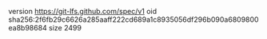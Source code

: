 version https://git-lfs.github.com/spec/v1
oid sha256:2f6fb29c6626a285aaff222cd689a1c8935056df296b090a6809800ea8b98684
size 2499
